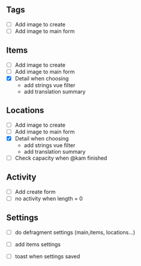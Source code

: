 ## Tags

- [ ] Add image to create
- [ ] Add image to main form

## Items

- [ ] Add image to create
- [ ] Add image to main form
- [X] Detail when choosing
    - add strings vue filter
    - add translation summary

## Locations

- [ ] Add image to create
- [ ] Add image to main form
- [x] Detail when choosing
    - add strings vue filter
    - add translation summary
- [ ] Check capacity when @kam finished 

## Activity

- [ ] Add create form
- [ ] no activity when length = 0

## Settings

- [ ] do defragment settings (main,items, locations...)
- [ ] add items settings
- [ ] toast when settings saved


